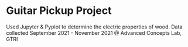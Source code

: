 # Guitar Pickup Project
 Used Jupyter & Pyplot to determine the electric properties of wood.
 Data collected September 2021 - November 2021 @ Advanced Concepts Lab, GTRI
